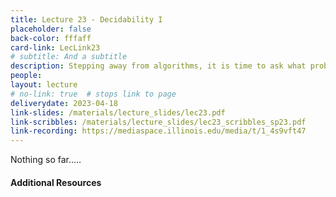 ```yaml
---
title: Lecture 23 - Decidability I
placeholder: false
back-color: fffaff
card-link: LecLink23
# subtitle: And a subtitle
description: Stepping away from algorithms, it is time to ask what problems are not decidable and cannot be solved by a Turing machine. We'll introduced the halting problem.  
people:
layout: lecture
# no-link: true  # stops link to page 
deliverydate: 2023-04-18
link-slides: /materials/lecture_slides/lec23.pdf
link-scribbles: /materials/lecture_slides/lec23_scribbles_sp23.pdf
link-recording: https://mediaspace.illinois.edu/media/t/1_4s9vft47
---
```


Nothing so far.....

<h4>Additional Resources</h4>








